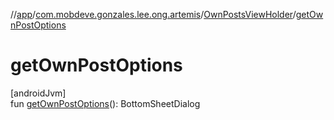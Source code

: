//[app](../../../index.md)/[com.mobdeve.gonzales.lee.ong.artemis](../index.md)/[OwnPostsViewHolder](index.md)/[getOwnPostOptions](get-own-post-options.md)

# getOwnPostOptions

[androidJvm]\
fun [getOwnPostOptions](get-own-post-options.md)(): BottomSheetDialog

